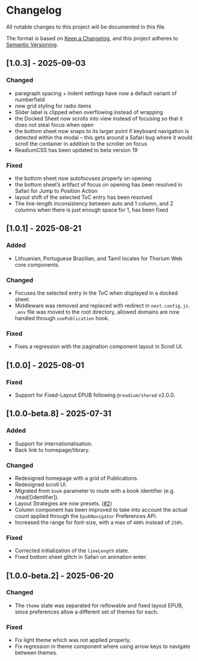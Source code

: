 # Changelog

All notable changes to this project will be documented in this file.

The format is based on [Keep a Changelog](https://keepachangelog.com/en/1.1.0/),
and this project adheres to [Semantic Versioning](https://semver.org/spec/v2.0.0.html).

## [1.0.3] - 2025-09-03

### Changed

- paragraph spacing + indent settings have now a default variant of numberfield
- new grid styling for radio items
- Slider label is clipped when overflowing instead of wrapping
- the Docked Sheet now scrolls into view instead of focusing so that it does not steal focus when open
- the bottom sheet now snaps to its larger point if keyboard navigation is detected within the modal – this gets around a Safari bug where it would scroll the container in addition to the scroller on focus
- ReadiumCSS has been updated to beta version 19

### Fixed

- the bottom sheet now autofocuses properly on opening
- the bottom sheet’s artifact of focus on opening has been resolved in Safari for Jump to Position Action
- layout shift of the selected ToC entry has been resolved
- The line-length inconsistency between auto and 1 column, and 2 columns when there is just enough space for 1, has been fixed

## [1.0.1] - 2025-08-21

### Added

- Lithuanian, Portuguese Brazilian, and Tamil locales for Thorium Web core components.

### Changed

- Focuses the selected entry in the ToC when displayed in a docked sheet.
- Middleware was removed and replaced with redirect in `next.config.js`. `.env` file was moved to the root directory, allowed domains are now handled through `usePublication` hook.

### Fixed

- Fixes a regression with the pagination component layout in Scroll UI.

## [1.0.0] - 2025-08-01

### Fixed

- Support for Fixed-Layout EPUB following `@readium/shared` v2.0.0.

## [1.0.0-beta.8] - 2025-07-31

### Added

- Support for internationalisation.
- Back link to homepage/library.

### Changed

- Redesigned homepage with a grid of Publications.
- Redesigned scroll UI.
- Migrated from `book` parameter to route with a book identifier (e.g. /read/[identifier]).
- Layout Strategies are now presets. ([#2](https://github.com/readium/playground/issues/2))
- Column component has been improved to take into account the actual count applied through the `EpubNavigator` Preferences API.
- Increased the range for font-size, with a max of `400%` instead of `250%`.

### Fixed

- Corrected initialization of the `lineLength` state.
- Fixed bottom sheet glitch in Safari on animation enter.

## [1.0.0-beta.2] - 2025-06-20

### Changed

- The `theme` state was separated for reflowable and fixed layout EPUB, since preferences allow a different set of themes for each.

### Fixed

- Fix light theme which was not applied properly.
- Fix regression in theme component where using arrow keys to navigate between themes.